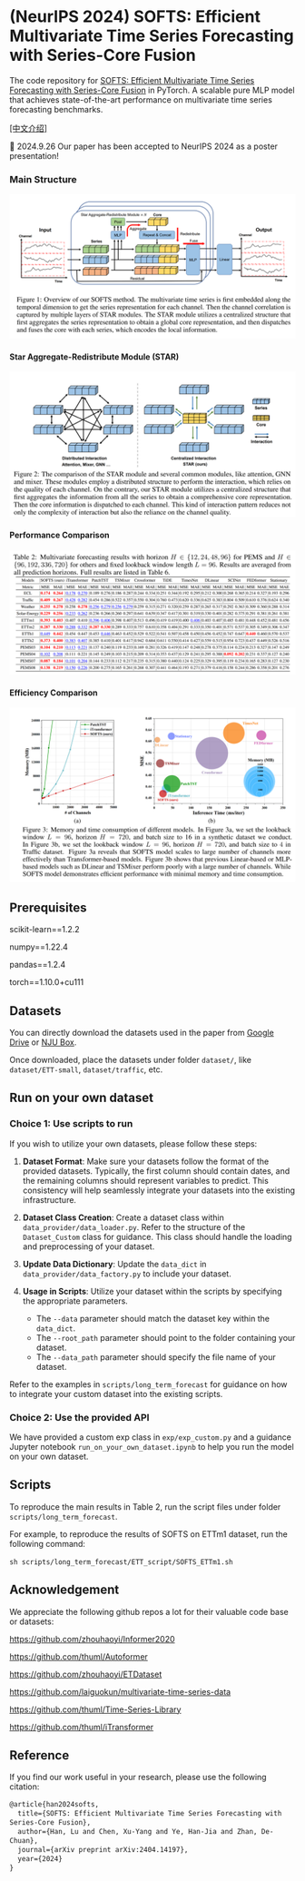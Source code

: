 # (NeurIPS 2024) SOFTS: Efficient Multivariate Time Series Forecasting with Series-Core Fusion

The code repository for [SOFTS: Efficient Multivariate Time Series Forecasting with Series-Core Fusion](https://arxiv.org/pdf/2404.14197.pdf) in PyTorch. A scalable pure MLP model that achieves state-of-the-art performance on multivariate time series forecasting benchmarks. 

[[中文介绍]](https://mp.weixin.qq.com/s/KRolsx7OVYV-JS-MatpH1Q)

🚩 2024.9.26 Our paper has been accepted to NeurIPS 2024 as a poster presentation!

### Main Structure

![structure](imgs/structure.png)

#### Star Aggregate-Redistribute Module (STAR)

![STAR](imgs/STAR.png)

#### Performance Comparison

![performance](imgs/performance.png)

#### Efficiency Comparison

![efficiency](imgs/efficiency.png)

## Prerequisites

scikit-learn==1.2.2

numpy==1.22.4

pandas==1.2.4

torch==1.10.0+cu111

## Datasets

You can directly download the datasets used in the paper from [Google Drive](https://drive.google.com/drive/folders/1QPM7MMKlzVffdzbGGkzARDuIqiYRed_f?usp=drive_link) or [NJU Box](https://box.nju.edu.cn/d/abc2bbd7cff6461eb4da/). 

Once downloaded, place the datasets under folder `dataset/`, like `dataset/ETT-small`, `dataset/traffic`, etc.

## Run on your own dataset

### Choice 1: Use scripts to run
If you wish to utilize your own datasets, please follow these steps:

1. **Dataset Format**: Make sure your datasets follow the format of the provided datasets. Typically, the first column should contain dates, and the remaining columns should represent variables to predict. This consistency will help seamlessly integrate your datasets into the existing infrastructure.

2. **Dataset Class Creation**: Create a dataset class within `data_provider/data_loader.py`. Refer to the structure of the `Dataset_Custom` class for guidance. This class should handle the loading and preprocessing of your dataset.

3. **Update Data Dictionary**: Update the `data_dict` in `data_provider/data_factory.py` to include your dataset. 

4. **Usage in Scripts**: Utilize your dataset within the scripts by specifying the appropriate parameters. 
   - The `--data` parameter should match the dataset key within the `data_dict`.
   - The `--root_path` parameter should point to the folder containing your dataset.
   - The `--data_path` parameter should specify the file name of your dataset.

Refer to the examples in `scripts/long_term_forecast` for guidance on how to integrate your custom dataset into the existing scripts.

### Choice 2: Use the provided API
We have provided a custom exp class in `exp/exp_custom.py` and a guidance Jupyter notebook `run_on_your_own_dataset.ipynb` to help you run the model on your own dataset.

## Scripts

To reproduce the main results in Table 2, run the script files under folder `scripts/long_term_forecast`.

For example, to reproduce the results of SOFTS on ETTm1 dataset, run the following command:

```sh scripts/long_term_forecast/ETT_script/SOFTS_ETTm1.sh```

## Acknowledgement

We appreciate the following github repos a lot for their valuable code base or datasets:

https://github.com/zhouhaoyi/Informer2020

https://github.com/thuml/Autoformer

https://github.com/zhouhaoyi/ETDataset

https://github.com/laiguokun/multivariate-time-series-data

https://github.com/thuml/Time-Series-Library

https://github.com/thuml/iTransformer

## Reference

If you find our work useful in your research, please use the following citation:

```
@article{han2024softs,
  title={SOFTS: Efficient Multivariate Time Series Forecasting with Series-Core Fusion},
  author={Han, Lu and Chen, Xu-Yang and Ye, Han-Jia and Zhan, De-Chuan},
  journal={arXiv preprint arXiv:2404.14197},
  year={2024}
}
```
